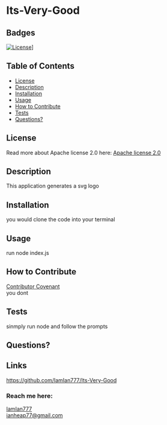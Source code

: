 # Its-Very-Good

  ## Badges
  [![License](https://img.shields.io/badge/License-Apache%202.0-blue.svg)](https://opensource.org/licenses/Apache-2.0)]
  ## Table of Contents
  * [License](#license)
  * [Description](#description)
  * [Installation](#installation)
  * [Usage](#usage)
  * [How to Contribute](#how-to-contribute)
  * [Tests](#tests)
  * [Questions?](#questions)
  ## License
  Read more about Apache license 2.0 here:
  [Apache license 2.0](https://opensource.org/licenses/Apache-2.0)
  ## Description
  This application generates a svg logo
  ## Installation
  you would clone the code into your terminal
  ## Usage
  run node index.js
  ## How to Contribute
  [Contributor Covenant](https://www.contributor-covenant.org/)  
  you dont
  ## Tests
  sinmply run node and follow the prompts
  ## Questions?
  ## Links
  https://github.com/IamIan777/Its-Very-Good
  ### Reach me here: 
  [IamIan777](https://github.com/IamIan777)  
  ianheap77@gmail.com